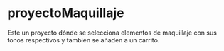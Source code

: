 # proyectoMaquillaje
Este un proyecto dónde se selecciona elementos de maquillaje con sus tonos respectivos y también se añaden a un carrito.
